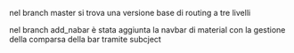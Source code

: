 nel branch master si trova una versione base di routing a tre livelli

nel branch add_nabar è stata aggiunta la navbar 
di material con la gestione della comparsa della bar tramite subcject